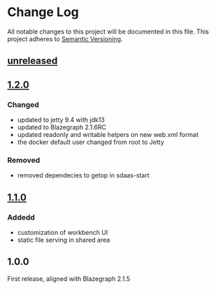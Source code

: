 # Change Log
All notable changes to this project will be documented in this file.
This project adheres to [Semantic Versioning](http://semver.org/).



## [unreleased]

## [1.2.0] 

### Changed

- updated to jetty 9.4 with jdk13
- updated to Blazegraph 2.1.6RC
- updated readonly and writable helpers on new web.xml format
- the docker default user changed from root to Jetty

### Removed

- removed dependecies to getop in sdaas-start

## [1.1.0]

### Addedd

- customization of workbench UI
- static file serving in shared area

## 1.0.0

First release, aligned with Blazegraph 2.1.5


[Unreleased]: https://bitbucket.org/linkeddatacenter/sdaas/compare/master%0D1.2.0
[1.2.0]: https://bitbucket.org/linkeddatacenter/sdaas/compare/1.2.0%0D1.1.0
[1.1.0]: https://bitbucket.org/linkeddatacenter/sdaas/compare/1.1.0%0D1.0.0
